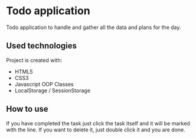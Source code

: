 # Todo application

Todo application to handle and gather all the data and plans for the day.

## Used technologies

Project is created with:

-   HTML5
-   CSS3
-   Javascript OOP Classes
-   LocalStorage / SessionStorage

## How to use

If you have completed the task just click the task itself and it will be marked with the line.
If you want to delete it, just double click it and you are done.
